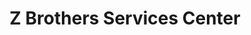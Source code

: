---
title: "Z Brothers Services Center"
url: /philadelphia/z-brothers-services-center/
shop: Autowerkstatt
---